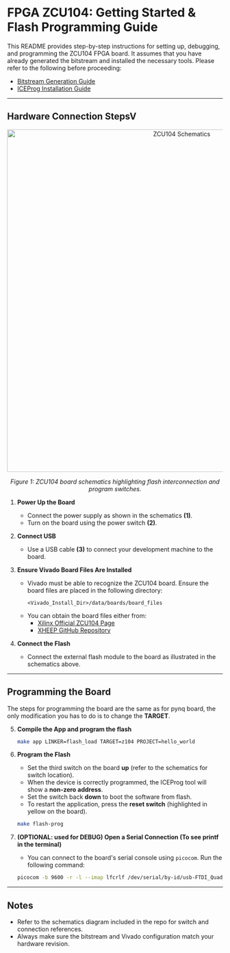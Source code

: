 # FPGA ZCU104: Getting Started & Flash Programming Guide

This README provides step-by-step instructions for setting up, debugging, and programming the ZCU104 FPGA board. It assumes that you have already generated the bitstream and installed the necessary tools. Please refer to the following before proceeding:

- [Bitstream Generation Guide](./RunOnFPGA.md)
- [ICEProg Installation Guide](./../How_to/ProgramFlash.md)

---

## Hardware Connection StepsV
<div align="center">
  <img src="./../images/ZCU_104_starter.png" alt="ZCU104 Schematics" width="800"/>
  <p><em>Figure 1: ZCU104 board schematics highlighting flash interconnection and program switches.</em></p>
</div>


1. **Power Up the Board**
   - Connect the power supply as shown in the schematics **(1)**.
   - Turn on the board using the power switch  **(2)**.

2. **Connect USB**
   - Use a USB cable **(3)** to connect your development machine to the board.

3. **Ensure Vivado Board Files Are Installed**
   - Vivado must be able to recognize the ZCU104 board. Ensure the board files are placed in the following directory:
     ```
     <Vivado_Install_Dir>/data/boards/board_files
     ```
   - You can obtain the board files either from:
     - [Xilinx Official ZCU104 Page](https://www.xilinx.com/products/boards-and-kits/zcu104.html)
     - [XHEEP GitHub Repository](https://github.com/esl-epfl/x-heep)

4. **Connect the Flash**
   - Connect the external flash module to the board as illustrated in the schematics above.

---

## Programming the Board

The steps for programming the board are the same as for pynq board, the only modification you has to do is to change the **TARGET**.

5. **Compile the App and program the flash**
   ```bash
   make app LINKER=flash_load TARGET=z104 PROJECT=hello_world
   ```

6. **Program the Flash**
   - Set the third switch on the board **up** (refer to the schematics for switch location).
   - When the device is correctly programmed, the ICEProg tool will show a **non-zero address**.
   - Set the switch back **down** to boot the software from flash.
   - To restart the application, press the **reset switch** (highlighted in yellow on the board).
   ```bash 
   make flash-prog
   ```


7. **(OPTIONAL: used for DEBUG) Open a Serial Connection (To see printf in the terminal)**
   - You can connect to the board's serial console using `picocom`. Run the following command:
   
   ```bash
   picocom -b 9600 -r -l --imap lfcrlf /dev/serial/by-id/usb-FTDI_Quad_RS232-HS-if02-port0
   ```



---

## Notes
- Refer to the schematics diagram included in the repo for switch and connection references.
- Always make sure the bitstream and Vivado configuration match your hardware revision.

